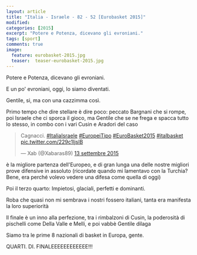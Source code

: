 ```yaml
---
layout: article
title: "Italia - Israele - 82 - 52 [Eurobasket 2015]"
modified:
categories: [2015]
excerpt: "Potere e Potenza, dicevano gli evroniani."
tags: [sport]
comments: true
image: 
  feature: eurobasket-2015.jpg
  teaser:  teaser-eurobasket-2015.jpg
---
```

Potere e Potenza, dicevano gli evroniani.

E un po' evroniani, oggi, lo siamo diventati.

Gentile, si, ma con una cazzimma così.

Primo tempo che dire stellare è dire poco: peccato Bargnani che si rompe, poi Israele che ci sporca il gioco, ma Gentile che se ne frega e spacca tutto lo stesso, in combo con i vari Cusin e Aradori del caso

<blockquote class="twitter-tweet" data-lang="it"><p lang="it" dir="ltr">Cagnacci. <a href="https://twitter.com/hashtag/ItaliaIsraele?src=hash">#ItaliaIsraele</a> <a href="https://twitter.com/hashtag/EuropeiTipo?src=hash">#EuropeiTipo</a> <a href="https://twitter.com/hashtag/EuroBasket2015?src=hash">#EuroBasket2015</a> <a href="https://twitter.com/hashtag/italbasket?src=hash">#italbasket</a> <a href="http://t.co/229c1IjslB">pic.twitter.com/229c1IjslB</a></p>&mdash; Xab (@Xabaras89) <a href="https://twitter.com/Xabaras89/status/643074682011406336">13 settembre 2015</a></blockquote>
<script async src="//platform.twitter.com/widgets.js" charset="utf-8"></script>

è la migliore partenza dell'Europeo, e di gran lunga una delle nostre migliori prove difensive in assoluto (ricordate quando mi lamentavo con la Turchia? Bene, era perché volevo vedere una difesa come quella di oggi)

Poi il terzo quarto: Impietosi, glaciali, perfetti e dominanti.

Roba che quasi non mi sembrava i nostri fossero italiani, tanta era manifesta la loro superiorità

Il finale è un inno alla perfezione, tra i rimbalzoni di Cusin, la poderosità di pischelli come Della Valle e Melli, e poi vabbè Gentile dilaga

Siamo tra le prime 8 nazionali di basket in Europa, gente.

QUARTI. DI. FINALEEEEEEEEEEEE!!!